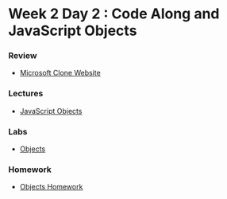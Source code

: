 
# Week 2 Day 2 : Code Along and JavaScript Objects 

### Review ###
* [Microsoft Clone Website](https://www.youtube.com/watch?v=uKgn-To1C4Q)

### Lectures ### 

* [JavaScript Objects](https://github.com/Tuwaiq-1000-JS-al-Baha/Tuwaiq-1000-JS-al-Bahah-main/tree/master/week2/day2/Rescources) 

### Labs

* [Objects](https://github.com/Tuwaiq-1000-JS-al-Baha/Tuwaiq-1000-JS-al-Bahah-main/blob/master/week2/day2/Labs/Objects%20.md)

### Homework 

* [Objects Homework](https://github.com/Tuwaiq-1000-JS-al-Baha/HW_Week2_Day2_Objects)
